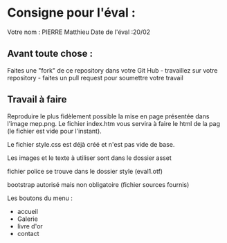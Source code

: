 # Consigne pour l'éval :

Votre nom : PIERRE Matthieu
Date de l'éval :20/02

## Avant toute chose :

Faites une "fork" de ce repository dans votre Git Hub - travaillez sur votre repository - faites un pull request pour soumettre votre travail

## Travail à faire

Reproduire le plus fidèlement possible la mise en page présentée dans l'image mep.png. Le fichier index.htm vous servira à faire le html de la pag (le fichier est vide pour l'instant).

Le fichier style.css est déjà créé et n'est pas vide de base.

Les images et le texte à utiliser sont dans le dossier asset

fichier police se trouve dans le dossier style (eval1.otf)

bootstrap autorisé mais non obligatoire (fichier sources fournis)

Les boutons du menu :
 * accueil
 * Galerie
 * livre d'or
 * contact
